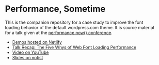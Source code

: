 # Performance, Sometime

This is the companion repository for a case study to improve the font loading behavior of the default wordpress.com theme. It is source material for a talk given at the [performance.now() conference](https://perfnow.nl/).

* [Demos hosted on Netlify](https://performance-sometime.netlify.com/)
* [Talk Recap: The Five Whys of Web Font Loading Performance](https://www.zachleat.com/web/five-whys/)
* [Video on YouTube](https://www.youtube.com/watch?v=FbguhX3n3Uc)
* [Slides on notist](https://noti.st/zachleat/KNaZEg)